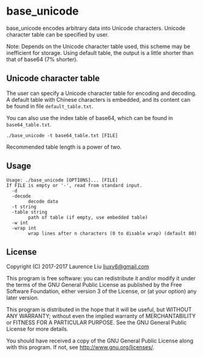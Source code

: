 # base_unicode

base_unicode encodes arbitrary data into Unicode characters. Unicode character table can be specified by user.

Note: Depends on the Unicode character table used, this scheme may be inefficient for storage. Using default table, the output is a little shorter than that of base64 (7% shorter).

## Unicode character table

The user can specify a Unicode character table for encoding and decoding. A default table with Chinese characters is embedded, and its content can be found in file `default_table.txt`.

You can also use the index table of base64, which can be found in `base64_table.txt`.

    ./base_unicode -t base64_table.txt [FILE]

Recommended table length is a power of two.

## Usage

```
Usage: ./base_unicode [OPTIONS]... [FILE]
If FILE is empty or '-', read from standard input.
  -d
  -decode
        decode data
  -t string
  -table string
        path of table (if empty, use embedded table)
  -w int
  -wrap int
        wrap lines after n characters (0 to disable wrap) (default 80)
```

## License

Copyright (C) 2017-2017  Laurence Liu <liuxy6@gmail.com>

This program is free software: you can redistribute it and/or modify it under the terms of the GNU General Public License as published by the Free Software Foundation, either version 3 of the License, or (at your option) any later version.

This program is distributed in the hope that it will be useful, but WITHOUT ANY WARRANTY; without even the implied warranty of MERCHANTABILITY or FITNESS FOR A PARTICULAR PURPOSE.  See the GNU General Public License for more details.

You should have received a copy of the GNU General Public License along with this program.  If not, see <http://www.gnu.org/licenses/>.
